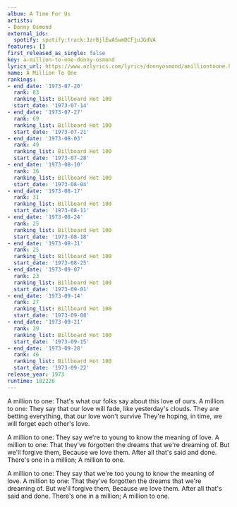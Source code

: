 ```yaml
---
album: A Time For Us
artists:
- Donny Osmond
external_ids:
  spotify: spotify:track:3zrBjlEwASwmDCFjuJGdVA
features: []
first_released_as_single: false
key: a-million-to-one-donny-osmond
lyrics_url: https://www.azlyrics.com/lyrics/donnyosmond/amilliontoone.html
name: A Million To One
rankings:
- end_date: '1973-07-20'
  rank: 83
  ranking_list: Billboard Hot 100
  start_date: '1973-07-14'
- end_date: '1973-07-27'
  rank: 69
  ranking_list: Billboard Hot 100
  start_date: '1973-07-21'
- end_date: '1973-08-03'
  rank: 49
  ranking_list: Billboard Hot 100
  start_date: '1973-07-28'
- end_date: '1973-08-10'
  rank: 36
  ranking_list: Billboard Hot 100
  start_date: '1973-08-04'
- end_date: '1973-08-17'
  rank: 31
  ranking_list: Billboard Hot 100
  start_date: '1973-08-11'
- end_date: '1973-08-24'
  rank: 25
  ranking_list: Billboard Hot 100
  start_date: '1973-08-18'
- end_date: '1973-08-31'
  rank: 25
  ranking_list: Billboard Hot 100
  start_date: '1973-08-25'
- end_date: '1973-09-07'
  rank: 23
  ranking_list: Billboard Hot 100
  start_date: '1973-09-01'
- end_date: '1973-09-14'
  rank: 27
  ranking_list: Billboard Hot 100
  start_date: '1973-09-08'
- end_date: '1973-09-21'
  rank: 39
  ranking_list: Billboard Hot 100
  start_date: '1973-09-15'
- end_date: '1973-09-28'
  rank: 46
  ranking_list: Billboard Hot 100
  start_date: '1973-09-22'
release_year: 1973
runtime: 182226
---
```

A million to one:
That's what our folks say about this love of ours.
A million to one:
They say that our love will fade, like yesterday's clouds.
They are betting everything, that our love won't survive
They're hoping, in time, we will forget each other's love.

A million to one:
They say we're to young to know the meaning of love.
A million to one:
That they've forgotten the dreams that we're dreaming of.
But we'll forgive them,
Because we love them.
After all that's said and done.
There's one in a million;
A million to one.

A million to one:
They say that we're too young to know the meaning of love.
A million to one:
That they've forgotten the dreams that we're dreaming of.
But we'll forgive them,
Because we love them.
After all that's said and done.
There's one in a million;
A million to one.
